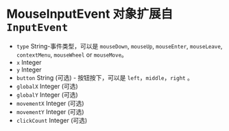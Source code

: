 # MouseInputEvent 对象扩展自 `InputEvent`

* `type` String-事件类型，可以是 `mouseDown`, `mouseUp`, `mouseEnter`, `mouseLeave`, `contextMenu`, `mouseWheel` or `mouseMove`。
* `x` Integer
* `y` Integer
* `button` String (可选) - 按钮按下，可以是 `left`，`middle`，`right` 。
* `globalX` Integer (可选)
* `globalY` Integer (可选)
* `movementX` Integer (可选)
* `movementY` Integer (可选)
* `clickCount` Integer (可选)
